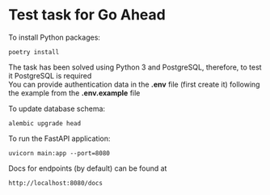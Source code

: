 # Test task for Go Ahead

To install Python packages:

```
poetry install
```

The task has been solved using Python 3 and PostgreSQL, therefore, to test it PostgreSQL is required <br>
You can provide authentication data in the **.env** file (first create it) following the example from the **.env.example** file <br>

To update database schema:
```
alembic upgrade head
```

To run the FastAPI application:

```
uvicorn main:app --port=8080 
```

Docs for endpoints (by default) can be found at
```
http://localhost:8080/docs
```
